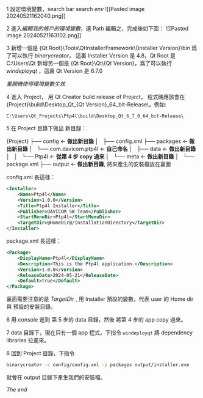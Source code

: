 1 設定環境變數，search bar search *env*
![[Pasted image 20240521162040.png]]

2 進入*編輯我的帳戶的環境變數*，選 Path 編輯之，完成後如下圖：
![[Pasted image 20240521163102.png]]

3 新增一個是
{Qt Root}\\Tools\\QtInstallerFramework\\{Installer Version}\\bin 
爲了可以執行 *binarycreator*， 這裏 Installer Version 是 4.8，Qt Root 是 C:\\Users\\Qt
新增另一個是 {Qt Root}\\Qt\\{Qt Version}，爲了可以執行 *windeployqt* ，這裏 Qt Version 是 6.7.0

*重開機使得環境變數生效*

4 進入 Project， 用 Qt Creator build  release of Project， 程式碼應該會在 {Project}\\build\\Desktop_Qt_{Qt Version}\_64_bit-Release\\，例如:

```
C:\Users\Qt_Projects\Ptp4l\build\Desktop_Qt_6_7_0_64_bit-Release\
```

5 在 Project 目錄下做出 新目錄：

{Project}
├── config <- **做出新目錄**
│   ├── config.xml
├── packages <- **做出新目錄**
│   └── com.davicom.ptp4l  <- **自己命名**
│       ├── data <- **做出新目錄**
│       │   └── Ptp4l  <- **從第 4 步 copy 過來**
│       └── meta <- **做出新目錄**
│           └── package.xml
├── output  <- **做出新目錄**, 將來產生的安裝檔放在裏面

config.xml 長這樣：
``` xml
<Installer>
    <Name>Ptp4l</Name>
    <Version>1.0.0</Version>
    <Title>Ptp4l Installer</Title>
    <Publisher>DAVICOM SW Team</Publisher>
    <StartMenuDir>Ptp4l</StartMenuDir>
    <TargetDir>@HomeDir@/InstallationDirectory</TargetDir>
</Installer> 
```
 
 package.xml 長這樣：
```xml
<Package>
    <DisplayName>Ptp4l</DisplayName>
    <Description>This is the Ptp4l application.</Description>
    <Version>1.0.0</Version>
    <ReleaseDate>2024-05-21</ReleaseDate>
    <Default>true</Default>
</Package>
```
 
 裏面需要注意的是  *TargetDir* , 用 Installer 預設的變數，代表 user 的 Home dir 與 預設的安裝目錄。
 
6 用 console 進到 第 5 步的  data 目錄，然後 將第 4 步的 app copy 過來。

7 data 目錄下，現在只有一個 app 程式，下指令 `windeployqt` 將 dependency libraries 拉進來。

8 回到 Project 目錄，下指令

``` bash
binarycreator -c config/config.xml -p packages output/installer.exe
```

就會在 output 目錄下產生我們的安裝檔。

_The end_

 